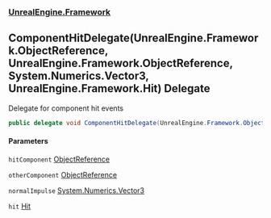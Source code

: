 ### [UnrealEngine.Framework](./UnrealEngine-Framework.md 'UnrealEngine.Framework')
## ComponentHitDelegate(UnrealEngine.Framework.ObjectReference, UnrealEngine.Framework.ObjectReference, System.Numerics.Vector3, UnrealEngine.Framework.Hit) Delegate
Delegate for component hit events  
```csharp
public delegate void ComponentHitDelegate(UnrealEngine.Framework.ObjectReference hitComponent, UnrealEngine.Framework.ObjectReference otherComponent, in System.Numerics.Vector3 normalImpulse, in UnrealEngine.Framework.Hit hit);
```
#### Parameters
<a name='UnrealEngine-Framework-ComponentHitDelegate(UnrealEngine-Framework-ObjectReference_UnrealEngine-Framework-ObjectReference_System-Numerics-Vector3_UnrealEngine-Framework-Hit)-hitComponent'></a>
`hitComponent` [ObjectReference](./ObjectReference.md 'UnrealEngine.Framework.ObjectReference')  
  
<a name='UnrealEngine-Framework-ComponentHitDelegate(UnrealEngine-Framework-ObjectReference_UnrealEngine-Framework-ObjectReference_System-Numerics-Vector3_UnrealEngine-Framework-Hit)-otherComponent'></a>
`otherComponent` [ObjectReference](./ObjectReference.md 'UnrealEngine.Framework.ObjectReference')  
  
<a name='UnrealEngine-Framework-ComponentHitDelegate(UnrealEngine-Framework-ObjectReference_UnrealEngine-Framework-ObjectReference_System-Numerics-Vector3_UnrealEngine-Framework-Hit)-normalImpulse'></a>
`normalImpulse` [System.Numerics.Vector3](https://docs.microsoft.com/en-us/dotnet/api/System.Numerics.Vector3 'System.Numerics.Vector3')  
  
<a name='UnrealEngine-Framework-ComponentHitDelegate(UnrealEngine-Framework-ObjectReference_UnrealEngine-Framework-ObjectReference_System-Numerics-Vector3_UnrealEngine-Framework-Hit)-hit'></a>
`hit` [Hit](./Hit.md 'UnrealEngine.Framework.Hit')  
  
